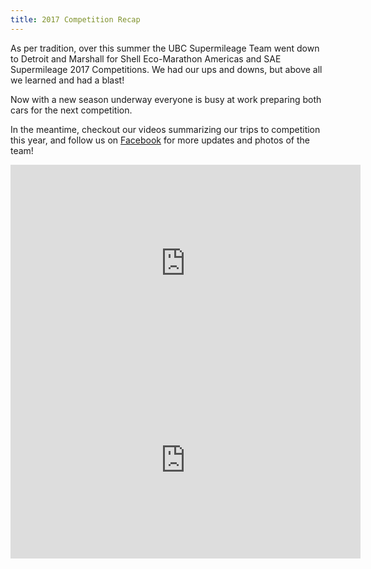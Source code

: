 ```yaml
---
title: 2017 Competition Recap
---
```


As per tradition, over this summer the UBC Supermileage Team went down to Detroit
and Marshall for Shell Eco-Marathon Americas and SAE Supermileage 2017 Competitions.
We had our ups and downs, but above all we learned and had a blast!

Now with a new season underway everyone is busy at work preparing both cars for
the next competition.

In the meantime, checkout our videos summarizing our trips to competition this
year, and follow us on [Facebook](https://www.facebook.com/ubcst) for more updates
and photos of the team!

<iframe width="560" height="315" src="https://www.youtube.com/embed/bzZ8nXOH678" frameborder="0" allowfullscreen></iframe>

<iframe width="560" height="315" src="https://www.youtube.com/embed/W0ObJ8kLU0M" frameborder="0" allowfullscreen></iframe>
